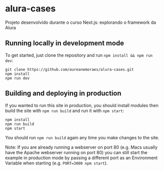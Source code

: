 # alura-cases
Projeto desenvolvido durante o curso Next.js: explorando o framework da Alura

## Running locally in development mode

To get started, just clone the repository and run `npm install && npm run dev`:

    git clone https://github.com/aureanemoraes/alura-cases.git
    npm install
    npm run dev

## Building and deploying in production

If you wanted to run this site in production, you should install modules then build the site with `npm run build` and run it with `npm start`:

    npm install
    npm run build
    npm start

You should run `npm run build` again any time you make changes to the site.

Note: If you are already running a webserver on port 80 (e.g. Macs usually have the Apache webserver running on port 80) you can still start the example in production mode by passing a different port as an Environment Variable when starting (e.g. `PORT=3000 npm start`).
